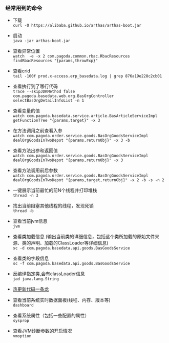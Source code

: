 ### 经常用到的命令  

* 下载  
`curl -O https://alibaba.github.io/arthas/arthas-boot.jar`

*  启动  
`java -jar arthas-boot.jar`

*  查看异常位置  
`watch  -e -x 2 com.pagoda.common.rbac.RbacResources findRbacResources "{params,throwExp}"`

*  查看crid  
`tail -100f prod.x-access.erp_basedata.log | grep 876a19e228c2cb01`

*  查看执行到了哪行代码  
`trace --skipJDKMethod false  com.pagoda.basedata.web.org.BasOrgController selectBasOrgDetailInfoList -n 1`

*  查看变量的值  
`watch com.pagoda.basedata.service.article.BasArticleServiceImpl getFunctionTree "{params,target}" -x 3`

*  在方法调用之前查看入参  
`watch com.pagoda.order.service.goods.BasOrgGoodsServiceImpl dealOrgGoodsInTwoDepot "{params,returnObj}" -x 3 -b`

*  查看方法出参和返回值  
`watch com.pagoda.order.service.goods.BasOrgGoodsServiceImpl dealOrgGoodsInTwoDepot "{params,returnObj}" -x 3`

*  查看方法调用前后参数  
`watch com.pagoda.order.service.goods.BasOrgGoodsServiceImpl dealOrgGoodsInTwoDepot "{params,target,returnObj}" -x 2 -b -s -n 2`

* 一键展示当前最忙的前N个线程并打印堆栈  
`thread -n 3`


* 找出当前阻塞其他线程的线程，发现死锁  
`thread -b`


* 查看当前jvm信息  
`jvm` 

* 查看类加载信息 (输出当前类的详细信息，包括这个类所加载的原始文件来源、类的声明、加载的ClassLoader等详细信息)  
`sc -d com.pagoda.basedata.api.goods.BasGoodsService`

* 查看类的字段信息  
`sc -f com.pagoda.basedata.api.goods.BasGoodsService`

* 反编译指定类,会有classLoader信息  
`jad java.lang.String`

* [热更新代码一条龙](https://github.com/islongfei/Blog/blob/master/business-skills/arthas02.md)  

* 查看当前系统实时数据面板(线程、内存、版本等)  
`dashboard`  

* 查看系统属性（包括一些配置的属性）  
`sysprop`  

* 查看JVM诊断参数的开启情况  
`vmoption`
